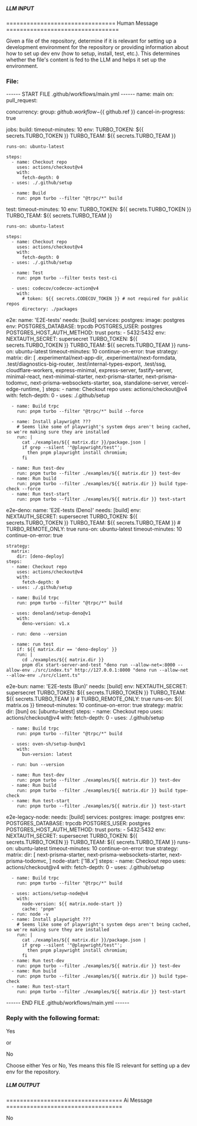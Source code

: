 ##### LLM INPUT #####
================================ Human Message =================================

Given a file of the repository, determine if it is relevant for setting up a development environment for the repository or providing information about how to set up dev env (how to setup, install, test, etc.). This determines whether the file's content is fed to the LLM and helps it set up the environment.

### File:
------ START FILE .github/workflows/main.yml ------
name: main
on:
  pull_request:

concurrency:
  group: ${{ github.workflow }}-${{ github.ref }}
  cancel-in-progress: true

jobs:
  build:
    timeout-minutes: 10
    env:
      TURBO_TOKEN: ${{ secrets.TURBO_TOKEN }}
      TURBO_TEAM: ${{ secrets.TURBO_TEAM }}

    runs-on: ubuntu-latest

    steps:
      - name: Checkout repo
        uses: actions/checkout@v4
        with:
          fetch-depth: 0
      - uses: ./.github/setup

      - name: Build
        run: pnpm turbo --filter "@trpc/*" build
  test:
    timeout-minutes: 10
    env:
      TURBO_TOKEN: ${{ secrets.TURBO_TOKEN }}
      TURBO_TEAM: ${{ secrets.TURBO_TEAM }}

    runs-on: ubuntu-latest

    steps:
      - name: Checkout repo
        uses: actions/checkout@v4
        with:
          fetch-depth: 0
      - uses: ./.github/setup

      - name: Test
        run: pnpm turbo --filter tests test-ci

      - uses: codecov/codecov-action@v4
        with:
          # token: ${{ secrets.CODECOV_TOKEN }} # not required for public repos
          directory: ./packages

  e2e:
    name: 'E2E-tests'
    needs: [build]
    services:
      postgres:
        image: postgres
        env:
          POSTGRES_DATABASE: trpcdb
          POSTGRES_USER: postgres
          POSTGRES_HOST_AUTH_METHOD: trust
        ports:
          - 5432:5432
    env:
      NEXTAUTH_SECRET: supersecret
      TURBO_TOKEN: ${{ secrets.TURBO_TOKEN }}
      TURBO_TEAM: ${{ secrets.TURBO_TEAM }}
    runs-on: ubuntu-latest
    timeout-minutes: 10
    continue-on-error: true
    strategy:
      matrix:
        dir:
          [
            .experimental/next-app-dir,
            .experimental/next-formdata,
            .test/diagnostics-big-router,
            .test/internal-types-export,
            .test/ssg,
            cloudflare-workers,
            express-minimal,
            express-server,
            fastify-server,
            minimal-react,
            next-minimal-starter,
            next-prisma-starter,
            next-prisma-todomvc,
            next-prisma-websockets-starter,
            soa,
            standalone-server,
            vercel-edge-runtime,
          ]
    steps:
      - name: Checkout repo
        uses: actions/checkout@v4
        with:
          fetch-depth: 0
      - uses: ./.github/setup

      - name: Build trpc
        run: pnpm turbo --filter "@trpc/*" build --force

      - name: Install playwright ???
        # Seems like some of playwright's system deps aren't being cached, so we're making sure they are installed
        run: |
          cat ./examples/${{ matrix.dir }}/package.json | 
          if grep --silent '"@playwright/test"';
            then pnpm playwright install chromium;
          fi

      - name: Run test-dev
        run: pnpm turbo --filter ./examples/${{ matrix.dir }} test-dev
      - name: Run build
        run: pnpm turbo --filter ./examples/${{ matrix.dir }} build type-check --force
      - name: Run test-start
        run: pnpm turbo --filter ./examples/${{ matrix.dir }} test-start

  e2e-deno:
    name: 'E2E-tests (Deno)'
    needs: [build]
    env:
      NEXTAUTH_SECRET: supersecret
      TURBO_TOKEN: ${{ secrets.TURBO_TOKEN }}
      TURBO_TEAM: ${{ secrets.TURBO_TEAM }}
      # TURBO_REMOTE_ONLY: true
    runs-on: ubuntu-latest
    timeout-minutes: 10
    continue-on-error: true

    strategy:
      matrix:
        dir: [deno-deploy]
    steps:
      - name: Checkout repo
        uses: actions/checkout@v4
        with:
          fetch-depth: 0
      - uses: ./.github/setup

      - name: Build trpc
        run: pnpm turbo --filter "@trpc/*" build

      - uses: denoland/setup-deno@v1
        with:
          deno-version: v1.x

      - run: deno --version

      - name: run test
        if: ${{ matrix.dir == 'deno-deploy' }}
        run: |
          cd ./examples/${{ matrix.dir }}
          pnpm dlx start-server-and-test "deno run --allow-net=:8000 --allow-env ./src/index.ts" http://127.0.0.1:8000 "deno run --allow-net --allow-env ./src/client.ts"

  e2e-bun:
    name: 'E2E-tests (Bun)'
    needs: [build]
    env:
      NEXTAUTH_SECRET: supersecret
      TURBO_TOKEN: ${{ secrets.TURBO_TOKEN }}
      TURBO_TEAM: ${{ secrets.TURBO_TEAM }}
      # TURBO_REMOTE_ONLY: true
    runs-on: ${{ matrix.os }}
    timeout-minutes: 10
    continue-on-error: true
    strategy:
      matrix:
        dir: [bun]
        os: [ubuntu-latest]
    steps:
      - name: Checkout repo
        uses: actions/checkout@v4
        with:
          fetch-depth: 0
      - uses: ./.github/setup

      - name: Build trpc
        run: pnpm turbo --filter "@trpc/*" build

      - uses: oven-sh/setup-bun@v1
        with:
          bun-version: latest

      - run: bun --version

      - name: Run test-dev
        run: pnpm turbo --filter ./examples/${{ matrix.dir }} test-dev
      - name: Run build
        run: pnpm turbo --filter ./examples/${{ matrix.dir }} build type-check
      - name: Run test-start
        run: pnpm turbo --filter ./examples/${{ matrix.dir }} test-start

  e2e-legacy-node:
    needs: [build]
    services:
      postgres:
        image: postgres
        env:
          POSTGRES_DATABASE: trpcdb
          POSTGRES_USER: postgres
          POSTGRES_HOST_AUTH_METHOD: trust
        ports:
          - 5432:5432
    env:
      NEXTAUTH_SECRET: supersecret
      TURBO_TOKEN: ${{ secrets.TURBO_TOKEN }}
      TURBO_TEAM: ${{ secrets.TURBO_TEAM }}
    runs-on: ubuntu-latest
    timeout-minutes: 10
    continue-on-error: true
    strategy:
      matrix:
        dir:
          [
            next-prisma-starter,
            next-prisma-websockets-starter,
            next-prisma-todomvc,
          ]
        node-start: ['18.x']
    steps:
      - name: Checkout repo
        uses: actions/checkout@v4
        with:
          fetch-depth: 0
      - uses: ./.github/setup

      - name: Build trpc
        run: pnpm turbo --filter "@trpc/*" build

      - uses: actions/setup-node@v4
        with:
          node-version: ${{ matrix.node-start }}
          cache: 'pnpm'
      - run: node -v
      - name: Install playwright ???
        # Seems like some of playwright's system deps aren't being cached, so we're making sure they are installed
        run: |
          cat ./examples/${{ matrix.dir }}/package.json | 
          if grep --silent '"@playwright/test"';
            then pnpm playwright install chromium;
          fi
      - name: Run test-dev
        run: pnpm turbo --filter ./examples/${{ matrix.dir }} test-dev
      - name: Run build
        run: pnpm turbo --filter ./examples/${{ matrix.dir }} build type-check
      - name: Run test-start
        run: pnpm turbo --filter ./examples/${{ matrix.dir }} test-start

------ END FILE .github/workflows/main.yml ------

### Reply with the following format:

<rel>Yes</rel>

or

<rel>No</rel>

Choose either Yes or No, Yes means this file IS relevant for setting up a dev env for the repository.

##### LLM OUTPUT #####
================================== Ai Message ==================================

<rel>No</rel>